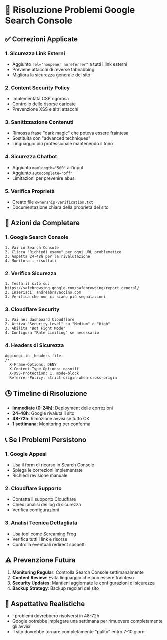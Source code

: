# 🚨 Risoluzione Problemi Google Search Console

## ✅ Correzioni Applicate

### 1. **Sicurezza Link Esterni**
- Aggiunto `rel="noopener noreferrer"` a tutti i link esterni
- Previene attacchi di reverse tabnabbing
- Migliora la sicurezza generale del sito

### 2. **Content Security Policy**
- Implementata CSP rigorosa
- Controllo delle risorse caricate
- Prevenzione XSS e altri attacchi

### 3. **Sanitizzazione Contenuti**
- Rimossa frase "dark magic" che poteva essere fraintesa
- Sostituita con "advanced techniques"
- Linguaggio più professionale mantenendo il tono

### 4. **Sicurezza Chatbot**
- Aggiunto `maxlength="500"` all'input
- Aggiunto `autocomplete="off"`
- Limitazioni per prevenire abusi

### 5. **Verifica Proprietà**
- Creato file `ownership-verification.txt`
- Documentazione chiara della proprietà del sito

## 🔄 **Azioni da Completare**

### 1. **Google Search Console**
```
1. Vai in Search Console
2. Clicca "Richiedi esame" per ogni URL problematico
3. Aspetta 24-48h per la rivalutazione
4. Monitora i risultati
```

### 2. **Verifica Sicurezza**
```
1. Testa il sito su: https://safebrowsing.google.com/safebrowsing/report_general/
2. Inserisci: andreabravaccino.com
3. Verifica che non ci siano più segnalazioni
```

### 3. **Cloudflare Security**
```
1. Vai nel dashboard Cloudflare
2. Attiva "Security Level" su "Medium" o "High"
3. Abilita "Bot Fight Mode"
4. Configura "Rate Limiting" se necessario
```

### 4. **Headers di Sicurezza**
```
Aggiungi in _headers file:
/*
  X-Frame-Options: DENY
  X-Content-Type-Options: nosniff
  X-XSS-Protection: 1; mode=block
  Referrer-Policy: strict-origin-when-cross-origin
```

## 🕒 **Timeline di Risoluzione**

- **Immediate (0-24h)**: Deployment delle correzioni
- **24-48h**: Google rivaluta il sito
- **48-72h**: Rimozione avvisi se tutto OK
- **1 settimana**: Monitoring per conferma

## 📞 **Se i Problemi Persistono**

### 1. **Google Appeal**
- Usa il form di ricorso in Search Console
- Spiega le correzioni implementate
- Richiedi revisione manuale

### 2. **Cloudflare Supporto**
- Contatta il supporto Cloudflare
- Chiedi analisi dei log di sicurezza
- Verifica configurazioni

### 3. **Analisi Tecnica Dettagliata**
- Usa tool come Screaming Frog
- Verifica tutti i link e risorse
- Controlla eventuali redirect sospetti

## ⚠️ **Prevenzione Futura**

1. **Monitoring Regular**: Controlla Search Console settimanalmente
2. **Content Review**: Evita linguaggio che può essere frainteso
3. **Security Updates**: Mantieni aggiornate le configurazioni di sicurezza
4. **Backup Strategy**: Backup regolari del sito

## 🎯 **Aspettative Realistiche**

- I problemi dovrebbero risolversi in 48-72h
- Google potrebbe impiegare una settimana per rimuovere completamente gli avvisi
- Il sito dovrebbe tornare completamente "pulito" entro 7-10 giorni
